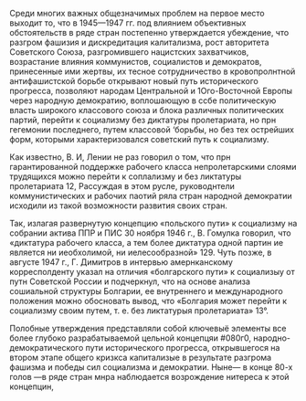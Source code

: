 Среди многих важных общезначимых проблем на первое место выходит то, что в 1945—1947 гг. под влиянием объективных обстоятельств в ряде стран постепенно утверждается убеждение, что разгром фашизия и дискредитация калитализма, рост авторитета Советского Союза, разгромившего нацистских захватчиков, возрастание влияния коммунистов, социалистов и демократов, принесенные ими жертвы, их тесное сотрудничество в кровопролнтной антифашистской борьбе открывают новый путь исторического прогресса, позволяют народам Центральной и 1Ого-Восточной Европы через народную демократию, воплошающую в ссбе политическую власть широкого классового союза и блока различных политических партий, перейти к социализму без диктатуры пролетариата, но прн гегемонии последнего, путем классовой ‘борьбы, но без тех острейших форм, которыми характеризовался советский путь к социализму.

Как известно, В. И, Лении не раз говорил о том, что прн гарантированной поддержке рабочего класса непролетарскими слоями трудящихся можно перейти к соплализму и без ликтатуры пролетариата 12, Рассуждая в этом русле, руководнтели коммунистических и рабочих паотий ряла стран народной демократии исходили из такой возможности развития своих стран.

Так, излагая развернутую концепцию «польского пути» к социализму на собрании актива ППР и ПИС 30 ноября 1946 г., В. Гомулка говорил, что «диктатура рабочего класса, а тем более диктатура одной партин ие является ни иеобхолимой, ни иелесообразной» 129. Чуть позже, в августе 1947 г., Г. Димитров в интервью амернканскому корресполденту указал на отличия «болгарского пути» к социализыу от путн Советской России и подчеркнул, что на основе анализа сошиальной структуры Болгарии, ее внутреннего и международного положения можно обосновать вывод, что «Болгария может перейти к социализму своим путем, т. е. без ликтатурыя пролетариата» 13°.

Полобные утверждения представляли собой ключевыё элементы все более глубоко разрабатываемой цельной концепцяи #080г0, народно-демократического пути исторического прогресса, открывшегося на втором этапе общего кризкса капитализые в результате разгрома фашизма и победы сил социализма и демократии. Ныне— в конце 80-х голов —в ряде стран мнра наблюдается возрождение нитереса к этой концепцин,
